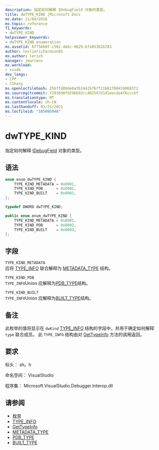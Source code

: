 ```yaml
---
description: 指定如何解释 IDebugField 对象的类型。
title: dwTYPE_KIND |Microsoft Docs
ms.date: 11/04/2016
ms.topic: reference
f1_keywords:
- dwTYPE_KIND
helpviewer_keywords:
- dwTYPE_KIND enumeration
ms.assetid: 6ff56b0f-c502-4e6c-9829-bfa05361b783
author: leslierichardson95
ms.author: lerich
manager: jmartens
ms.workload:
- vssdk
dev_langs:
- CPP
- CSharp
ms.openlocfilehash: 25b7fd89de0af624425767f21b81780459068372
ms.sourcegitcommit: f2916d8fd296b92cc402597d1d1eecda4f6cccbf
ms.translationtype: MT
ms.contentlocale: zh-CN
ms.lasthandoff: 03/25/2021
ms.locfileid: "105095948"
---
```

# <a name="dwtype_kind"></a>dwTYPE_KIND
指定如何解释 [IDebugField](../../../extensibility/debugger/reference/idebugfield.md) 对象的类型。

## <a name="syntax"></a>语法

```cpp
enum enum_dwTYPE_KIND {
    TYPE_KIND_METADATA = 0x0001,
    TYPE_KIND_PDB      = 0x0002,
    TYPE_KIND_BUILT    = 0x0003,
};

typedef DWORD dwTYPE_KIND;
```

```csharp
public enum enum_dwTYPE_KIND {
    TYPE_KIND_METADATA = 0x0001,
    TYPE_KIND_PDB      = 0x0002,
    TYPE_KIND_BUILT    = 0x0003,
};
```

## <a name="fields"></a>字段
`TYPE_KIND_METADATA`\
应将 [TYPE_INFO](../../../extensibility/debugger/reference/type-info.md) 联合解释为 [METADATA_TYPE](../../../extensibility/debugger/reference/metadata-type.md) 结构。

`TYPE_KIND_PDB`\
`TYPE_INFO`Union 应解释为[PDB_TYPE](../../../extensibility/debugger/reference/pdb-type.md)结构。

`TYPE_KIND_BUILT`\
`TYPE_INFO`Union 应解释为[BUILT_TYPE](../../../extensibility/debugger/reference/built-type.md)结构。

## <a name="remarks"></a>备注
此枚举的值将显示在 `dwKind` [TYPE_INFO](../../../extensibility/debugger/reference/type-info.md) 结构的字段中，并用于确定如何解释 `type` 联合成员。 此 `TYPE_INFO` 结构由对 [GetTypeInfo](../../../extensibility/debugger/reference/idebugfield-gettypeinfo.md) 方法的调用返回。

## <a name="requirements"></a>要求
标头： sh。h

命名空间： VisualStudio

程序集： Microsoft.VisualStudio.Debugger.Interop.dll

## <a name="see-also"></a>请参阅
- [枚举](../../../extensibility/debugger/reference/enumerations-visual-studio-debugging.md)
- [TYPE_INFO](../../../extensibility/debugger/reference/type-info.md)
- [GetTypeInfo](../../../extensibility/debugger/reference/idebugfield-gettypeinfo.md)
- [METADATA_TYPE](../../../extensibility/debugger/reference/metadata-type.md)
- [PDB_TYPE](../../../extensibility/debugger/reference/pdb-type.md)
- [BUILT_TYPE](../../../extensibility/debugger/reference/built-type.md)
